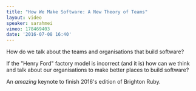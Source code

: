 ```yaml
---
title: "How We Make Software: A New Theory of Teams"
layout: video
speaker: sarahmei
vimeo: 178469403
date: '2016-07-08 16:40'
---
```


How do we talk about the teams and organisations that build software?

If the "Henry Ford" factory model is incorrect (and it is) how can we think and talk about our organisations to make better places to build software?

An _amazing_ keynote to finish 2016's edition of Brighton Ruby.
